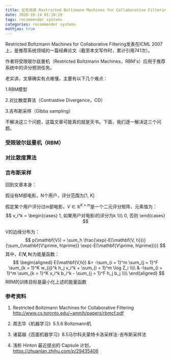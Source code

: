 ```yaml
---
title: 论文阅读 Restricted Boltzmann Machines for Collaborative Filtering
date: 2020-10-14 01:10:29
tags: recommender systems
categories: recommender systems
mathjax: true
---
```


Restricted Boltzmann Machines for Collaborative Filtering发表在ICML 2007上，是推荐系统领域的一篇经典论文（截至本文写作时，累计引用741次）。

作者将受限玻尔兹曼机（Restricted Boltzmann Machines，RBM's）应用于推荐系统中的评分预测任务。

<!--more-->

老实讲，文章确实有点难懂，主要有以下几个难点：

1.RBM模型

2.对比散度算法（Contrastive Divergence，CD）

3.吉布斯采样（GIbbs sampling）

不解决这三个问题，这篇文章可能真的就是天书。下面，我们逐一解决这三个问题。

### 受限玻尔兹曼机（RBM）

### 对比散度算法

### 吉布斯采样

回到文章本身：

假设有M部电影，N个用户，评分范围为[1, K]

假定某个用户评分过m部电影，$V \in \mathbb{R}^{K \times m}$是一个二元评分矩阵，元素值为：
$$
v_i^k = 
\begin{cases}
 1, 如果用户对电影i的评分为k \\\\
 0, 否则
\end{cases}
$$

V的边缘分布为：
$$
p(\mathbf{V}) = \sum_h \frac{\exp(-E(\mathbf{V, h}))}{\sum_{\mathbf{V\prime, h\prime}} \exp(-E(\mathbf{V\prime, h\prime}))}
$$
其中，$E(\mathbf{V,h})$为能量函数：
$$
\begin{aligned}
E(\mathbf{V,h}) 
&= -\sum_{i = 1}^m \sum_{j = 1}^F \sum_{k = 1}^K w_{ij}^k h_j v_i^k + \sum_{i = 1}^m \log Z_i \\\\
& -\sum_{i = 1}^m \sum_{k = 1}^K v_i^k b_i^k - \sum_{j = 1}^F h_j b_j \\\\
\end{aligned}
$$
RBM的训练目标是最小化上述的能量函数





### 参考资料

1. Restricted Boltzmann Machines for Collaborative Filtering http://www.cs.toronto.edu/~amnih/papers/rbmcf.pdf

2. 周志华《机器学习》5.5.6 Boltzmann机
3. 诸葛越《百面机器学习》8.5马尔科夫蒙特卡洛采样法-吉布斯采样法
4. 浅析 Hinton 最近提出的 Capsule 计划，https://zhuanlan.zhihu.com/p/29435406

